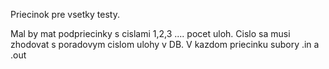Priecinok pre vsetky testy.

Mal by mat podpriecinky s cislami 1,2,3 .... pocet uloh. Cislo sa musi zhodovat s poradovym cislom ulohy v DB.
V kazdom priecinku subory .in a .out
